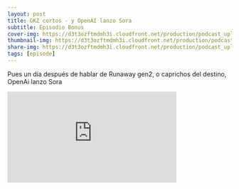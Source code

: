 ```yaml
---
layout: post
title: GKZ cortos - y OpenAI lanzo Sora
subtitle: Episodio Bonus
cover-img: https://d3t3ozftmdmh3i.cloudfront.net/production/podcast_uploaded_episode/14743809/14743809-1708123228347-1b4a82e45162f.jpg
thumbnail-img: https://d3t3ozftmdmh3i.cloudfront.net/production/podcast_uploaded_episode/14743809/14743809-1708123228347-1b4a82e45162f.jpg
share-img: https://d3t3ozftmdmh3i.cloudfront.net/production/podcast_uploaded_episode/14743809/14743809-1708123228347-1b4a82e45162f.jpg
tags: [episode]
---
```


Pues un día después de hablar de Runaway gen2, o caprichos del destino, OpenAi lanzo Sora
<iframe src='https://podcasters.spotify.com/pod/show/geekingzone/embed/episodes/GKZ-cortos---y-OpenAI-lanzo-Sora-e2fsqq5' height='204px' width='380px' frameborder='0' scrolling='no'></iframe>